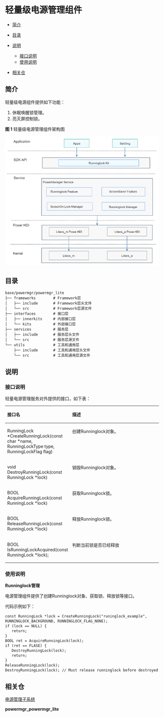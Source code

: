 # 轻量级电源管理组件<a name="ZH-CN_TOPIC_0000001126247025"></a>

-   [简介](#section11660541593)
-   [目录](#section19472752217)
-   [说明](#section146636391856)
    -   [接口说明](#section481251394)
    -   [使用说明](#section12620311012)

-   [相关仓](#section63151229062)

## 简介<a name="section11660541593"></a>

轻量级电源组件提供如下功能：

1.  休眠唤醒锁管理。
2.  亮灭屏控制锁。

**图 1**  轻量级电源管理组件架构图<a name="fig106301571239"></a>  


![](figures/en-us_image_0000001079710638.png)

## 目录<a name="section19472752217"></a>

```
base/powermgr/powermgr_lite
├── frameworks        # Framework层
│   ├── include       # Framework层头文件
│   └── src           # Framework层源文件
├── interfaces        # 接口层
│   ├── innerkits     # 内部接口层
│   └── kits          # 外部接口层
├── services          # 服务层
│   ├── include       # 服务层头文件
│   └── src           # 服务层源文件
└── utils             # 工具和通用层
    ├── include       # 工具和通用层头文件
    └── src           # 工具和通用层源文件
```

## 说明<a name="section146636391856"></a>

### 接口说明<a name="section481251394"></a>

轻量电源管理服务对外提供的接口，如下表：

<a name="table45171237103112"></a>
<table><thead align="left"><tr id="row12572123793117"><th class="cellrowborder" valign="top" width="38.71%" id="mcps1.1.3.1.1"><p id="p19572937163116"><a name="p19572937163116"></a><a name="p19572937163116"></a><strong id="b18552135014316"><a name="b18552135014316"></a><a name="b18552135014316"></a>接口名</strong></p>
</th>
<th class="cellrowborder" valign="top" width="61.29%" id="mcps1.1.3.1.2"><p id="p157213711313"><a name="p157213711313"></a><a name="p157213711313"></a><strong id="b193891558123118"><a name="b193891558123118"></a><a name="b193891558123118"></a>描述</strong></p>
</th>
</tr>
</thead>
<tbody><tr id="row14574143723119"><td class="cellrowborder" valign="top" width="38.71%" headers="mcps1.1.3.1.1 "><p id="p67351028124111"><a name="p67351028124111"></a><a name="p67351028124111"></a>RunningLock *CreateRunningLock(const char *name, RunningLockType type, RunningLockFlag flag)</p>
</td>
<td class="cellrowborder" valign="top" width="61.29%" headers="mcps1.1.3.1.2 "><p id="p105741337153115"><a name="p105741337153115"></a><a name="p105741337153115"></a>创建Runninglock对象。</p>
</td>
</tr>
<tr id="row19195203919318"><td class="cellrowborder" valign="top" width="38.71%" headers="mcps1.1.3.1.1 "><p id="p219643914313"><a name="p219643914313"></a><a name="p219643914313"></a>void DestroyRunningLock(const RunningLock *lock)</p>
</td>
<td class="cellrowborder" valign="top" width="61.29%" headers="mcps1.1.3.1.2 "><p id="p1619618397312"><a name="p1619618397312"></a><a name="p1619618397312"></a>销毁Runninglock对象。</p>
</td>
</tr>
<tr id="row9397121153216"><td class="cellrowborder" valign="top" width="38.71%" headers="mcps1.1.3.1.1 "><p id="p1339731103216"><a name="p1339731103216"></a><a name="p1339731103216"></a>BOOL AcquireRunningLock(const RunningLock *lock)</p>
</td>
<td class="cellrowborder" valign="top" width="61.29%" headers="mcps1.1.3.1.2 "><p id="p113972183214"><a name="p113972183214"></a><a name="p113972183214"></a>获取Runninglock锁。</p>
</td>
</tr>
<tr id="row1721311920324"><td class="cellrowborder" valign="top" width="38.71%" headers="mcps1.1.3.1.1 "><p id="p321412915320"><a name="p321412915320"></a><a name="p321412915320"></a>BOOL ReleaseRunningLock(const RunningLock *lock)</p>
</td>
<td class="cellrowborder" valign="top" width="61.29%" headers="mcps1.1.3.1.2 "><p id="p32141298323"><a name="p32141298323"></a><a name="p32141298323"></a>释放Runninglock锁。</p>
</td>
</tr>
<tr id="row879512416482"><td class="cellrowborder" valign="top" width="38.71%" headers="mcps1.1.3.1.1 "><p id="p20796124184815"><a name="p20796124184815"></a><a name="p20796124184815"></a>BOOL IsRunningLockAcquired(const RunningLock *lock);</p>
</td>
<td class="cellrowborder" valign="top" width="61.29%" headers="mcps1.1.3.1.2 "><p id="p18796104115482"><a name="p18796104115482"></a><a name="p18796104115482"></a>判断当前锁是否已经释放</p>
</td>
</tr>
</tbody>
</table>

### 使用说明<a name="section12620311012"></a>

**Runninglock管理**

电源管理组件提供了创建Runninglock对象、获取锁、释放锁等接口。

代码示例如下：

```
const RunningLock *lock = CreateRunningLock("runinglock_example", RUNNINGLOCK_BACKGROUND, RUNNINGLOCK_FLAG_NONE);
if (lock == NULL) {
   return;
}
BOOL ret = AcquireRunningLock(lock);
if (ret == FLASE) {
   DestroyRunningLock(lock);
   return;
}
ReleaseRunningLock(lock);
DestroyRunningLock(lock); // Must release runninglock before destroyed
```

## 相关仓<a name="section63151229062"></a>

[电源管理子系统](https://gitee.com/openharmony/docs/blob/master/zh-cn/readme/%E7%94%B5%E6%BA%90%E7%AE%A1%E7%90%86%E5%AD%90%E7%B3%BB%E7%BB%9F.md)

 **powermgr_powermgr_lite** 

